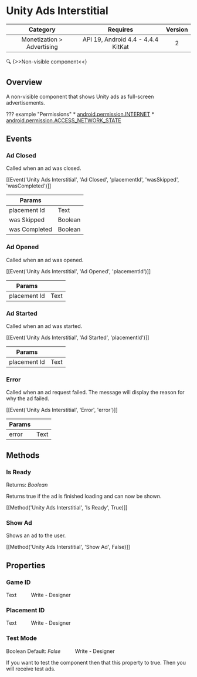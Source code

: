 # Unity Ads Interstitial

| Category | Requires | Version |
|:--------:|:-------:|:--------:|
|Monetization > Advertising|API 19, Android 4.4 - 4.4.4 KitKat|2|

:mag: {>>Non-visible component<<}

## Overview

A non-visible component that shows Unity ads as full-screen advertisements.

??? example "Permissions"
    * [android.permission.INTERNET](https://developer.android.com/reference/android/Manifest.permission.html#android.permission.INTERNET)
    * [android.permission.ACCESS_NETWORK_STATE](https://developer.android.com/reference/android/Manifest.permission.html#android.permission.ACCESS_NETWORK_STATE)


## Events

### Ad Closed

Called when an ad was closed.

[[Event('Unity Ads Interstitial', 'Ad Closed', 'placementId', 'wasSkipped', 'wasCompleted')]]

| Params | []() |
|--------|------|
|placement Id|<span class="chip chip-text">Text</span>|
|was Skipped|<span class="chip chip-boolean">Boolean</span>|
|was Completed|<span class="chip chip-boolean">Boolean</span>|


### Ad Opened

Called when an ad was opened.

[[Event('Unity Ads Interstitial', 'Ad Opened', 'placementId')]]

| Params | []() |
|--------|------|
|placement Id|<span class="chip chip-text">Text</span>|


### Ad Started

Called when an ad was started.

[[Event('Unity Ads Interstitial', 'Ad Started', 'placementId')]]

| Params | []() |
|--------|------|
|placement Id|<span class="chip chip-text">Text</span>|


### Error

Called when an ad request failed. The message will display the reason for why the ad failed.

[[Event('Unity Ads Interstitial', 'Error', 'error')]]

| Params | []() |
|--------|------|
|error|<span class="chip chip-text">Text</span>|


## Methods

### Is Ready

<span class="chip chip-boolean">Returns: <i>Boolean</i></span> 

Returns true if the ad is finished loading and can now be shown.

[[Method('Unity Ads Interstitial', 'Is Ready', True)]]

### Show Ad

Shows an ad to the user.

[[Method('Unity Ads Interstitial', 'Show Ad', False)]]

## Properties

### Game ID

<span class="chip chip-text">Text</span>&nbsp;&nbsp;&nbsp;&nbsp;&nbsp;&nbsp;&nbsp;&nbsp;&nbsp;&nbsp;<span class="chip chip-rw">Write</span> - <span class="chip chip-bd">Designer</span> 

### Placement ID

<span class="chip chip-text">Text</span>&nbsp;&nbsp;&nbsp;&nbsp;&nbsp;&nbsp;&nbsp;&nbsp;&nbsp;&nbsp;<span class="chip chip-rw">Write</span> - <span class="chip chip-bd">Designer</span> 

### Test Mode

<span class="chip chip-boolean">Boolean</span> <span class="chip chip-boolean">Default: <i>False</i></span>&nbsp;&nbsp;&nbsp;&nbsp;&nbsp;&nbsp;&nbsp;&nbsp;&nbsp;&nbsp;<span class="chip chip-rw">Write</span> - <span class="chip chip-bd">Designer</span> 

If you want to test the component then that this property to true. Then you will receive test ads.
